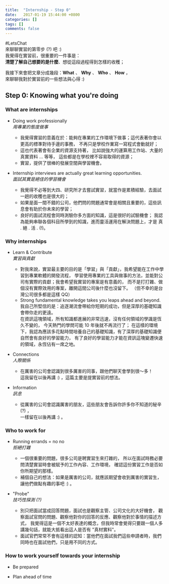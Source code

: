```yaml
---
title:  "Internship - Step 0"
date:   2017-01-19 15:44:00 +0800
categories: []
tags: []
comments: false
---
```


#LetsChat  
來聊聊實習的第零步 (?) 吧 :)  
我覺得在實習前，很重要的一件事是：  
**清楚了解自己想要的是什麼**、想從這段過程得到怎樣的收穫；

<!--more-->

我接下來會把文章分成幾段：**What** 、 **Why** 、 **Who** 、 **How** ，   
來聊聊我對於實習前的一些想法與心得 :)


## Step 0: Knowing what you're doing

### **What** are internships

- Doing work professionally  
*用專業的態度做事*
  - 我覺得實習的意義在於：能夠在專業的工作環境下做事；這代表著你會以更高的標準對待手邊的事務，
  不再只是學校作業寫一寫程式會動就好；
  - 這也代表著會有企業的資源支持著， 比如說強大的運算用工作站、大量的真實資料 ... 等等，
  這些都是在學校裡不容易取得的資源；
  - 實習，提供了很棒的發展空間與學習機會。

- Internship interviews are actually great learning opportunities.  
*面試其實是絕佳的學習機會*
  - 我覺得不必等到大四、研究所才去嘗試實習，就當作是累積經驗，去面試一趟的收穫也是很大的；
  - 如果是面一間不錯的公司，他們問的問題通常會是相關且重要的，這些訊息會有助於你未來的學習；
  - 良好的面試流程會同時測驗你多方面的知識，這是很好的試驗機會；
  我認為能夠串聯各個科目所學到的知識，進而靈活運用在解決問題上，才是 真 . 絕 . 活 . (!)。


### **Why** internships

- Learn & Contribute  
*實習與貢獻*
  - 對我來說，實習最主要的目的是「學習」與「貢獻」，我希望能在工作中學習到專業軟體的開發流程，
  學習使用專業的工具與做事的方法，並能對公司有實際的貢獻；我會希望我實習的專案是有意義的，
  而不是打打雜、做個沒有實際效用的專案，離開這間公司後什麼也沒留下。
  （但不幸的是台灣公司很多都是這樣 QQ）
  - Strong fundamental knowledge takes you leaps ahead and beyond.  
  我自己所堅信的是：追逐潮流會帶給你短期的成功，但是深厚的基礎知識會帶你走的更遠。  
  在資訊這塊領域，所有知識都進展的非常迅速，沒有任何領域的學識是恆久不變的，
  今天熱門的學問可能 10 年後就不再流行了；
  在這樣的環境下，我認為應該多花點時間培養自己的基礎知識，有了深厚的基礎知識便自然會有良好的學習能力，
  有了良好的學習能力才能在資訊這塊變遷快速的領域，永恆佔有一席之地。

- Connections  
*人際關係*
  - 在厲害的公司會認識到很多厲害的同事，跟他們聊天會學到很～多！   
  這我留在以後再講 :) ，這篇主要是提實習前的想法。

- Information  
*訊息*
  - 從厲害的公司會認識厲害的朋友，這些朋友會告訴你許多你不知道的秘辛 (?) ，  
  一樣留在以後再講 :) 。


### **Who** to work for

- Running errands = no no  
*拒絕打雜*
  - 一個很重要的問題，很多公司是聘實習生來打雜的，
  所以在面試時務必要問清楚實習時會被賦予的工作內容、工作環境，
  確認這份實習工作是否如你所期望的那樣。
  - 補個自己的想法：如果是厲害的公司，就應該期望會收到厲害的實習生，讓他們做點有趣的事吧 :) 。

- "Probe"  
*技巧性探測 (?)*
  - 別只把面試當成回答問題，面試也是觀察主管、公司文化的大好機會，
  觀察面試官問的問題、觀察他對你的回答的反應、觀察他對於事情的描述方式，
  我覺得這是一個不太好表達的概念，但我時常會覺得只要跟一個人多講幾句話，就能大抵看出這人是否有 "真材實料"。
  - 面試官們常常不會有這樣的認知：當他們在面試我們這些申請者時，我們同時也在面試他們，只是用不同的方式。


### **How** to work yourself towards your internship

- Be prepared

- Plan ahead of time
